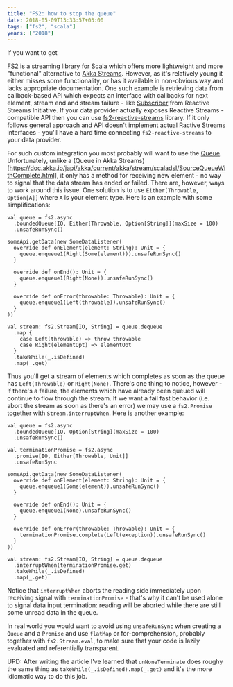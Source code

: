 ```yaml
---
title: "FS2: how to stop the queue"
date: 2018-05-09T13:33:57+03:00
tags: ["fs2", "scala"]
years: ["2018"]
---
```


If you want to get 

[FS2](https://functional-streams-for-scala.github.io/fs2/) is a streaming library for Scala which offers more lightweight and more "functional" 
alternative to [Akka Streams](https://doc.akka.io/docs/akka/2.5/stream/index.html). However, as it's relatively young it either misses some functionality,
or has it available in non-obvious way and lacks appropriate documentation. One such example is retrieving data from callback-based API which 
expects an interface with callbacks for next element, stream end and stream failure - like [Subscriber](http://www.reactive-streams.org/reactive-streams-1.0.2-javadoc/org/reactivestreams/Subscriber.html) from Reactive Streams Initiative. If your data provider actually exposes Reactive Streams - compatible API then you can
use [fs2-reactive-streams](https://github.com/zainab-ali/fs2-reactive-streams) library. 
If it only follows general approach and API doesn't implement actual Ractive Streams interfaces - you'll have a hard time connecting `fs2-reactive-streams` to your data provider.

For such custom integration you most probably will want to use the [Queue](https://github.com/functional-streams-for-scala/fs2/blob/series/0.10/core/shared/src/main/scala/fs2/async/mutable/Queue.scala). Unfortunately, unlike a (Queue in Akka Streams)[https://doc.akka.io/japi/akka/current/akka/stream/scaladsl/SourceQueueWithComplete.html],
it only has a method for receiving new element - no way to signal that the data stream has ended or failed. There are, however, ways to work around this issue.
One solution is to use `Either[Throwable, Option[A]]` where `A` is your element type. Here is an example with some simplifications: 


    val queue = fs2.async
      .boundedQueue[IO, Either[Throwable, Option[String]](maxSize = 100)
      .unsafeRunSync()

    someApi.getData(new SomeDataListener(
      override def onElement(element: String): Unit = {
        queue.enqueue1(Right(Some(element))).unsafeRunSync()
      }

      override def onEnd(): Unit = {
        queue.enqueue1(Right(None)).unsafeRunSync()
      }

      override def onError(throwable: Throwable): Unit = {
        queue.enqueue1(Left(throwable)).unsafeRunSync()
      }
    ))

    val stream: fs2.Stream[IO, String] = queue.dequeue
      .map {
        case Left(throwable) => throw throwable
        case Right(elementOpt) => elementOpt
      }
      .takeWhile(_.isDefined)
      .map(_.get)

Thus you'll get a stream of elements which completes as soon as the queue has `Left(Throwable)` or `Right(None)`.
There's one thing to notice, however - if there's a failure, the elements which have already been queued will continue to flow
through the stream. If we want a fail fast behavior (i.e. abort the stream as soon as there's an error) we may use a `fs2.Promise`
together with `Stream.interruptWhen`. Here is another example:

    val queue = fs2.async
      .boundedQueue[IO, Option[String](maxSize = 100)
      .unsafeRunSync()

    val terminationPromise = fs2.async
      .promise[IO, Either[Throwable, Unit]]
      .unsafeRunSync

    someApi.getData(new SomeDataListener(
      override def onElement(element: String): Unit = {
        queue.enqueue1(Some(element)).unsafeRunSync()
      }

      override def onEnd(): Unit = {
        queue.enqueue1(None).unsafeRunSync()
      }

      override def onError(throwable: Throwable): Unit = {
        terminationPromise.complete(Left(exception)).unsafeRunSync()
      }
    ))

    val stream: fs2.Stream[IO, String] = queue.dequeue
      .interruptWhen(terminationPromise.get)
      .takeWhile(_.isDefined)
      .map(_.get)

Notice that `interruptWhen` aborts the reading side immediately upon receiving signal with `terminationPromise` - that's why it can't be used alone to signal
data input termination: reading will be aborted while there are still some unread data in the queue.

In real world you would want to avoid using `unsafeRunSync` when creating a `Queue` and a `Promise` and use `flatMap` or for-comprehension, 
probably together with `fs2.Stream.eval`, to make sure that your code is lazily evaluated and referentially transparent.

UPD: After writing the article I've learned that `unNoneTerminate` does roughy the same thing as `takeWhile(_.isDefined).map(_.get)` and it's the more idiomatic way to do this job.
